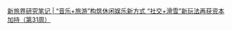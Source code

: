   
[新旅界研究笔记 | “音乐+旅游”构筑休闲娱乐新方式 “社交+滑雪”新玩法再获资本加持（第31周）](http://www.dianyue.me/archives/673/lb2iizi2ejzbnc01/)